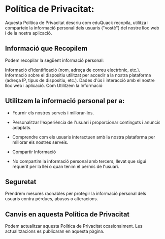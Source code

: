# Política de Privacitat:

Aquesta Política de Privacitat descriu com eduQuack recopila, utilitza i comparteix la informació personal dels usuaris ("vostè") del nostre lloc web i de la nostra aplicació.

## Informació que Recopilem

Podem recopilar la següent informació personal:

Informació d'identificació (nom, adreça de correu electrònic, etc.).
Informació sobre el dispositiu utilitzat per accedir a la nostra plataforma (adreça IP, tipus de dispositiu, etc.).
Dades d'ús i interacció amb el nostre lloc web i aplicació.
Com Utilitzem la Informació

## Utilitzem la informació personal per a:

- Fournir els nostres serveis i millorar-los.
- Personalitzar l'experiència de l'usuari i proporcionar continguts i anuncis adaptats.
- Comprendre com els usuaris interactuen amb la nostra plataforma per millorar els nostres serveis.
- Compartir Informació

- No compartim la informació personal amb tercers, llevat que sigui requerit per la llei o quan tenim el permís de l'usuari.

## Seguretat

Prendrem mesures raonables per protegir la informació personal dels usuaris contra pèrdues, abusos o alteracions.

## Canvis en aquesta Política de Privacitat

Podem actualitzar aquesta Política de Privacitat ocasionalment. Les actualitzacions es publicaran en aquesta pàgina.